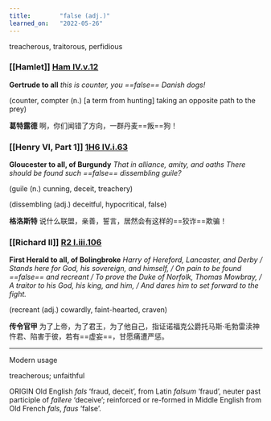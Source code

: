```yaml
---
title:        "false (adj.)"
learned_on:   "2022-05-26"
---
```


treacherous, traitorous, perfidious

### [[Hamlet]] [Ham IV.v.12](https://www.shakespeareswords.com/Public/Play.aspx?Act=4&Scene=5&WorkId=2#118638) 

**Gertrude to all** *this is counter, you ==false== Danish dogs!*

(counter, compter (n.) \[a term from hunting\] taking an opposite path to the prey)

**葛特露德** 啊，你们闻错了方向，一群丹麦==叛==狗！

### [[Henry VI, Part 1]] [1H6 IV.i.63](https://www.shakespeareswords.com/Public/Play.aspx?Act=4&Scene=1&WorkId=25#203122) 

**Gloucester to all, of Burgundy** *That in alliance, amity, and oaths There should be found such ==false== dissembling guile?*

(guile (n.) cunning, deceit, treachery)

(dissembling (adj.) deceitful, hypocritical, false)

**格洛斯特** 说什么联盟，亲善，誓言，居然会有这样的==狡诈==欺骗！

### [[Richard II]] [R2 I.iii.106](https://www.shakespeareswords.com/Public/Play.aspx?Act=1&Scene=3&WorkId=22#190264) 

**First Herald to all, of Bolingbroke** *Harry of Hereford, Lancaster, and Derby / Stands here for God, his sovereign, and himself, / On pain to be found ==false== and recreant / To prove the Duke of Norfolk, Thomas Mowbray, / A traitor to his God, his king, and him, / And dares him to set forward to the fight.*

(recreant (adj.) cowardly, faint-hearted, craven)

**传令官甲** 为了上帝，为了君王，为了他自己，指证诺福克公爵托马斯·毛勃雷渎神忤君、陷害于彼，若有==虚妄==，甘愿痛遭严惩。

-----

Modern usage

treacherous; unfaithful

ORIGIN Old English *fals* ‘fraud, deceit’, from Latin *falsum* ‘fraud’, neuter past participle of *fallere* ‘deceive’; reinforced or re-formed in Middle English from Old French *fals*, *faus* ‘false’.

